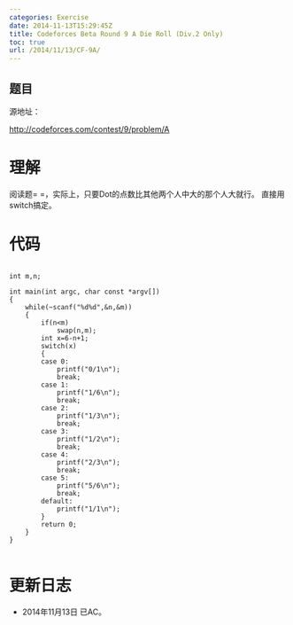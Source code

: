 ```yaml
---
categories: Exercise
date: 2014-11-13T15:29:45Z
title: Codeforces Beta Round 9 A Die Roll (Div.2 Only)
toc: true
url: /2014/11/13/CF-9A/
---
```


## 题目
源地址：

http://codeforces.com/contest/9/problem/A

# 理解
阅读题= =，实际上，只要Dot的点数比其他两个人中大的那个人大就行。
直接用switch搞定。

<!--more-->

# 代码

```

int m,n;

int main(int argc, char const *argv[])
{
    while(~scanf("%d%d",&n,&m))
    {
        if(n<m)
            swap(n,m);
        int x=6-n+1;
        switch(x)
        {
        case 0:
            printf("0/1\n");
            break;
        case 1:
            printf("1/6\n");
            break;
        case 2:
            printf("1/3\n");
            break;
        case 3:
            printf("1/2\n");
            break;
        case 4:
            printf("2/3\n");
            break;
        case 5:
            printf("5/6\n");
            break;
        default:
            printf("1/1\n");
        }
        return 0;
    }
}


```

# 更新日志
- 2014年11月13日 已AC。